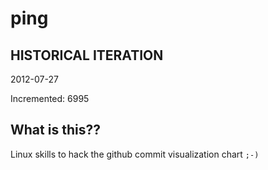 # ping

## HISTORICAL ITERATION
2012-07-27

Incremented: 6995

## What is this?? 
Linux skills to hack the github commit visualization chart `;-)`
